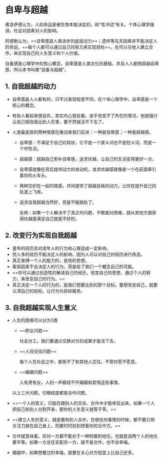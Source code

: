 # 自卑与超越

弗洛伊德认为，人的命运是被生物本能决定的，和“性冲动”有关。个体心理学强调，社会对因素对人的影响。

阿德勒认为，==自卑感是人类进步的底层动力==；遗传等先天因素并不能决定人的命运，==每个人都可以通过自己的努力来实现目标==。也可以与他人建立合作，来实现自己的人生意义和个人价值。

自备感是心理学中的核心概念，自卑感是人类文化的基础，并且人人都想超越自卑感，所以本书叫做“自备与超越”。

## 1. 自我超越的动力

* 自卑感是人人都有的，只不过表现程度不同，在个体心理学中，自卑感是一个核心的概念。

* 有些人看起来很自负，其实内心很自备。由于改变不了外在的情况，他就强行让自己相信我比别人厉害，要不然就活不下去了。

* 人类最底层的两种情感在推动者我们前进：一种是自卑感；一种是超越感。

  * 自卑感：不满足于自己的现状，它不是一个褒义词也不是贬义词，而是一个中性词。

  * 超越感：超越自己弥补自卑感，追求优越，让自己的生活变得更好一点。

  * 自卑感就像在背后提供动力的发动机，准求优越感就像是一个在前面牵引着你的火车头。

  * 两种交织在一起的情感，共同提供了超越自我的动力，让你在提升自己的轨道上飞奔。

  * 追求自我超越当然好，但是不能脱轨了。

    反例：如果一个人解决不了真正的问题，不敢面对困难，就从其他方面获得优越感满足自己就是不好的。

## 2. 改变行为实现自我超越

* 童年的经历会对成年人的行为和心理造成一定影响。
* 但人多的经历不能决定人的影响，因为人可以对自己的经历进行改造。
* 真正束缚一个人的能力的，是他的思想。
* 客观因素不会决定人的行为，而是给了我们一个概念自己的可能。
* ==你可以通过创造性的解读自己的经历，改变自己的思想，通过个人的努力，来改变自己的行为。==
* 真正决定一个人的行为的，是我们想要达到的那个目标。要想改变自己，就要认清自己的目标。让行为为目标服务。

## 3. 自我超越实现人生意义

* 人生的困难可以分为3类

  * ==职业问题==

    社会分工，我们要通过交换对方的成果才能活下去。

  * ==人际交往问题==

    每个人在社会之中，都免不了和其他人交往，不管你愿不愿意。

  * ==婚姻问题==

    人有男有女，人的一声都绕不开婚姻和爱情这些事情。

  以上三大问题，归根结底都是合作问题。

* ==一个人的意义，只能在跟别人的交往、合作中才能体现出来。如果一个人把自己和别人分割开来，那你的人生意义就等于零。==

* ==建立人生的意义，就是要和别人合作，在做任何事情的时候，都不要只把关注力放在自己身上，而要时时刻刻想着你的合作方。==

* 合作就意味着，任何一方都不能处于一种附属的地位，也就是说两个人的地位要平等。如果一方总在支配另一方，就不是合作，也不会幸福。
* 婚姻中，如果想要过的幸福，就要在关心对方程度上比自己还多。